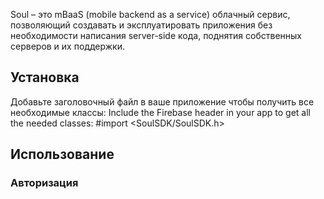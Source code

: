 Soul – это mBaaS (mobile backend as a service) облачный сервис, позволяющий создавать и эксплуатировать приложения без необходимости написания server-side кода, поднятия собственных серверов и их поддержки. 

## Установка
Добавьте заголовочный файл в ваше приложение чтобы получить все необходимые классы:
Include the Firebase header in your app to get all the needed classes:
    #import <SoulSDK/SoulSDK.h>

## Использование

### Авторизация